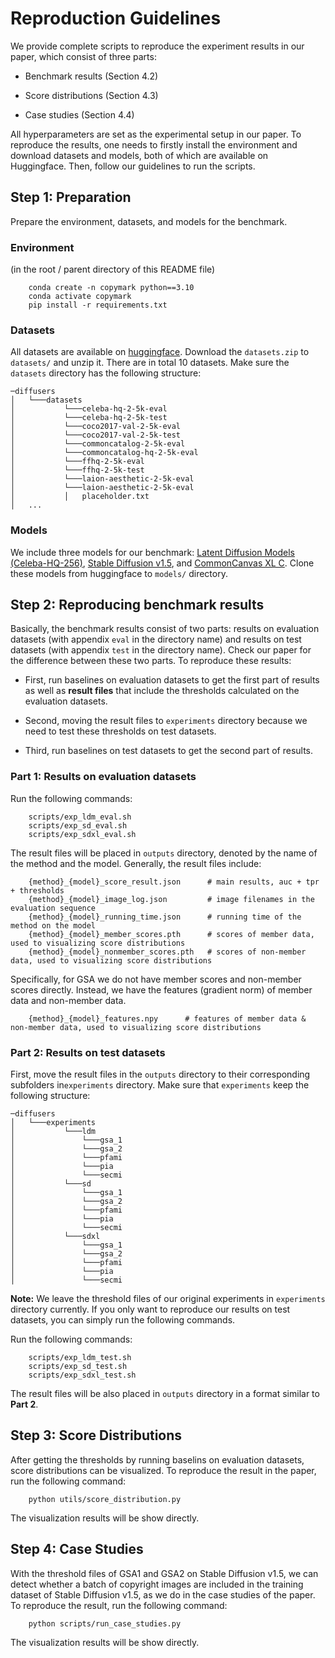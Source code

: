 # Reproduction Guidelines

We provide complete scripts to reproduce the experiment results in our paper, which consist of three parts:

- Benchmark results (Section 4.2)

- Score distributions (Section 4.3)

- Case studies (Section 4.4)

All hyperparameters are set as the experimental setup in our paper. To reproduce the results, one needs to firstly install the environment and download datasets and models, both of which are available on Huggingface. Then, follow our guidelines to run the scripts.

## Step 1: Preparation

Prepare the environment, datasets, and models for the benchmark.

### Environment

(in the root / parent directory of this README file)

```
    conda create -n copymark python==3.10
    conda activate copymark
    pip install -r requirements.txt
```

### Datasets

All datasets are available on [huggingface](https://huggingface.co/datasets/CaradryanLiang/CopyMark). Download the `datasets.zip` to `datasets/` and unzip it. There are in total 10 datasets. Make sure the `datasets` directory has the following structure:

```
─diffusers           
│   └───datasets       
│           └───celeba-hq-2-5k-eval
│           └───celeba-hq-2-5k-test
│           └───coco2017-val-2-5k-eval
│           └───coco2017-val-2-5k-test
│           └───commoncatalog-2-5k-eval
│           └───commoncatalog-hq-2-5k-eval
│           └───ffhq-2-5k-eval
│           └───ffhq-2-5k-test
│           └───laion-aesthetic-2-5k-eval
│           └───laion-aesthetic-2-5k-eval
│           │   placeholder.txt
│   ...
```


### Models

We include three models for our benchmark: [Latent Diffusion Models (Celeba-HQ-256)](https://huggingface.co/CompVis/ldm-celebahq-256), [Stable Diffusion v1.5](https://huggingface.co/runwayml/stable-diffusion-v1-5), and [CommonCanvas XL C](https://huggingface.co/common-canvas/CommonCanvas-XL-C). Clone these models from huggingface to `models/` directory.


## Step 2: Reproducing benchmark results

Basically, the benchmark results consist of two parts: results on evaluation datasets (with appendix `eval` in the directory name) and results on test datasets (with appendix `test` in the directory name). Check our paper for the difference between these two parts. To reproduce these results:

- First, run baselines on evaluation datasets to get the first part of results as well as **result files** that include the thresholds calculated on the evaluation datasets. 

- Second, moving the result files to `experiments` directory because we need to test these thresholds on test datasets. 

- Third, run baselines on test datasets to get the second part of results.


### Part 1: Results on evaluation datasets

Run the following commands:
```
    scripts/exp_ldm_eval.sh
    scripts/exp_sd_eval.sh
    scripts/exp_sdxl_eval.sh
```

The result files will be placed in `outputs` directory, denoted by the name of the method and the model. Generally, the result files include:

```
    {method}_{model}_score_result.json      # main results, auc + tpr + thresholds
    {method}_{model}_image_log.json         # image filenames in the evaluation sequence
    {method}_{model}_running_time.json      # running time of the method on the model
    {method}_{model}_member_scores.pth      # scores of member data, used to visualizing score distributions
    {method}_{model}_nonmember_scores.pth   # scores of non-member data, used to visualizing score distributions
```

Specifically, for GSA we do not have member scores and non-member scores directly. Instead, we have the features (gradient norm) of member data and non-member data.

```
    {method}_{model}_features.npy      # features of member data & non-member data, used to visualizing score distributions
```

### Part 2: Results on test datasets

First, move the result files in the `outputs` directory to their corresponding subfolders in`experiments` directory. Make sure that `experiments` keep the following structure:
```
─diffusers                                     
│   └───experiments   
│           └───ldm
│               └───gsa_1
│               └───gsa_2
│               └───pfami
│               └───pia
│               └───secmi
│           └───sd
│               └───gsa_1
│               └───gsa_2
│               └───pfami
│               └───pia
│               └───secmi
│           └───sdxl
│               └───gsa_1
│               └───gsa_2
│               └───pfami
│               └───pia
│               └───secmi
```

**Note:** We leave the threshold files of our original experiments in `experiments` directory currently. If you only want to reproduce our results on test datasets, you can simply run the following commands.

Run the following commands:
```
    scripts/exp_ldm_test.sh
    scripts/exp_sd_test.sh
    scripts/exp_sdxl_test.sh
```

The result files will be also placed in `outputs` directory in a format similar to **Part 2**.

## Step 3: Score Distributions

After getting the thresholds by running baselins on evaluation datasets, score distributions can be visualized. To reproduce the result in the paper, run the following command:
```
    python utils/score_distribution.py
```
The visualization results will be show directly.

## Step 4: Case Studies

With the threshold files of GSA1 and GSA2 on Stable Diffusion v1.5, we can detect whether a batch of copyright images are included in the training dataset of Stable Diffusion v1.5, as we do in the case studies of the paper. To reproduce the result, run the following command:
```
    python scripts/run_case_studies.py
```
The visualization results will be show directly.
